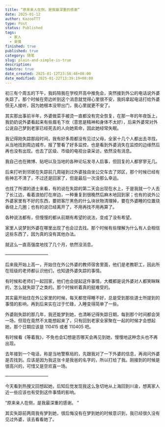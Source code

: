```yaml
---
title: “原来亲人在侧，是我最深重的感谢”
date: 2025-01-12
author: KazooTTT
type: Post
status: Published
tags:
  - 家人
  - 亲情
finished: true
published: true
category: 随笔
slug: plain-and-simple-is-true
description: 
toAstro: true
date_created: 2025-01-12T23:58:48+08:00
date_modified: 2025-01-22T13:39:19+08:00
---
```


初三有个周五的下午，我妈陪我在学校开高中推免会，突然接到外公的电话说外婆失踪了。那个时候在旁边听到这个消息就觉得心里很不安，我妈拿起电话打给外婆但无人接听，因为她根本没带出门，我心里就更不安了。

其实那出事前半年，外婆做菜手被烫一直都没有完全恢复，在那一年的年夜饭上，我奶奶说外婆看起来有些眉毛下坎（意思是精神和身体不太好），后来外婆常对外公说自己梦到老家已经死去的人向她索命，因此她经常失眠。

我记得刚失踪那段时间，我有好多周都没有见过父母，全家十几个人都出去寻找，从当地找到周边城市，报了警看了好多监控，也是看到外婆消失在监控的边缘然后再也没有出现。也去了区级、市级的电视台录采访，依然没有消息。

我自己也在微博、贴吧以及当地的各种论坛发寻人启事，但回复的人都寥寥无几。

后来打听到邻居在失踪前几周碰到过外婆独自坐公交车去了郊区，那个时候已经有些神志不清了，不过还是回家了，但是最后一次没那么幸运。

也找了所谓的道士来看，有的说在失踪的第二天会出现在水上，于是我就一个人去了长江边，看着浪拍打在岸边，一种重复到很晚然后麻木地回到家；也有的说外公外婆家里有不好的东西，要把客厅黑色的什么块状物清理掉，要在外婆睡的位置烧香绕上几圈；也有的说已经离开了，不用再找不用再算了。

各种说法都有，但慢慢的都从前期有希望的说法，变成了没有希望。

家里人说梦到外婆在哪里出现了也会过去找。那个时候有些理解为什么有人会相信这些东西了，因为真的没有其他办法。

就这么一直高强度地找了几个月，依然没消息。

——————————

后来我开始上高一，开始住在外公外婆的教师宿舍里面，他们是老教职工，因此所在班级的老师都认识他们，也知道外婆失踪的事情。

有时候和老师们一起回家，他们也会提起这件事情，大概都是说外婆对人都笑眯眯的，怎么就失踪了之类的。那个时候听着真的挺难受的。

其实最开始住在外公家里的时候，每天都觉得睡不好，总是受到那些道士所提到的事情的影响，再到后来实在过于忙碌，入睡变得简单了一些。

外婆刚失踪的那几年，我还能梦到她，也清晰记得失踪日期，每到那个时间都会哭一场，但现在竟然不太能想起来了，只有回到老家全家聚在一起的时候才会想起她，那个日期应该是 110415 或者 110405 吧。

有时候看《等着我》，不免也会幻想是否哪天会再见到她，慢慢地这种念头也不再出现。

去年接到一个电话，称是当地警察局的，先跟我对了一下外婆的信息，再询问外婆是否找到。应该是因为我这张卡是我爸的名字的，所以打给了我。刚接到的时候是很高兴的，可惜又是空欢喜一场。

——————————

今天看到热搜又回想起她，后知后觉发现我这么急切地从上海回到川渝，想离家人近一些应该也有受到这件事情的影响。

“原来亲人在侧，是我最深重的感谢。 ”

其实失踪前两周我有梦到她，很后悔没有在梦到她的时候意识到，我已经很久没有见过外婆，该去看看她了。
